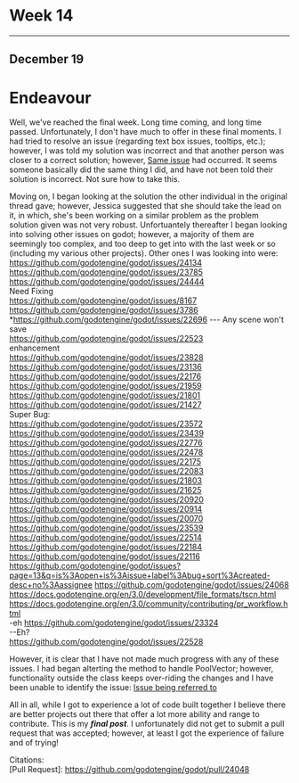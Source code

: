 # Week 14
---

## December 19

# Endeavour

Well, we've reached the final week. Long time coming, and long time passed. Unfortunately, I don't have much to offer in these final moments. I had tried to resolve an issue (regarding text box issues, tooltips, etc.); however, I was told my solution was incorrect and that another person was closer to a correct solution; however, [Same issue](https://github.com/godotengine/godot/pull/24374) had occurred. It seems someone basically did the same thing I did, and have not been told their solution is incorrect. Not sure how to take this.

Moving on, I began looking at the solution the other individual in the original thread gave; however, Jessica suggested that she should take the lead on it, in which, she's been working on a similar problem as the problem solution given was not very robust. Unfortuantely thereafter I began looking into solving other issues on godot; however, a majority of them are seemingly too complex, and too deep to get into with the last week or so (including my various other projects). Other ones I was looking into were:  
https://github.com/godotengine/godot/issues/24134  
https://github.com/godotengine/godot/issues/23785  
https://github.com/godotengine/godot/issues/24444  
Need Fixing  
https://github.com/godotengine/godot/issues/8167  
https://github.com/godotengine/godot/issues/3786  
*https://github.com/godotengine/godot/issues/22696 --- Any scene won't save  
https://github.com/godotengine/godot/issues/22523  
enhancement  
https://github.com/godotengine/godot/issues/23828  
https://github.com/godotengine/godot/issues/23136  
https://github.com/godotengine/godot/issues/22176  
https://github.com/godotengine/godot/issues/21959  
https://github.com/godotengine/godot/issues/21801   
https://github.com/godotengine/godot/issues/21427  
Super Bug:    
https://github.com/godotengine/godot/issues/23572	  
https://github.com/godotengine/godot/issues/23439  
https://github.com/godotengine/godot/issues/22776  
https://github.com/godotengine/godot/issues/22478  
https://github.com/godotengine/godot/issues/22175  
https://github.com/godotengine/godot/issues/22083  
https://github.com/godotengine/godot/issues/21803  
https://github.com/godotengine/godot/issues/21625  
https://github.com/godotengine/godot/issues/20920  
https://github.com/godotengine/godot/issues/20914  
https://github.com/godotengine/godot/issues/20070  
https://github.com/godotengine/godot/issues/23539  
https://github.com/godotengine/godot/issues/22514  
https://github.com/godotengine/godot/issues/22184  
https://github.com/godotengine/godot/issues/22116  
https://github.com/godotengine/godot/issues?page=13&q=is%3Aopen+is%3Aissue+label%3Abug+sort%3Acreated-desc+no%3Aassignee 	https://github.com/godotengine/godot/issues/24068  
https://docs.godotengine.org/en/3.0/development/file_formats/tscn.html https://docs.godotengine.org/en/3.0/community/contributing/pr_workflow.html    
-eh https://github.com/godotengine/godot/issues/23324   
--Eh?  
https://github.com/godotengine/godot/issues/22528  

However, it is clear that I have not made much progress with any of these issues. I had began alterting the method to handle PoolVector; however, functionality outside the class keeps over-riding the changes and I have been unable to identify the issue: [Issue being referred to](https://github.com/godotengine/godot/issues/18328)

All in all, while I got to experience a lot of code built together I believe there are better projects out there that offer a lot more ability and range to contribute. This is my ***final post***. I unfortunately did not get to submit a pull request that was accepted; however, at least I got the experience of failure and of trying!


Citations:   
[Pull Request]: https://github.com/godotengine/godot/pull/24048

